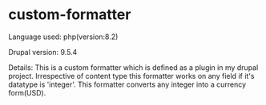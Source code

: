 # custom-formatter
Language used: php(version:8.2)

Drupal version: 9.5.4

Details:
This is a custom formatter which is defined as a plugin in my drupal project. Irrespective of content type this formatter works on any field if it's datatype is 'integer'.
This formatter converts any integer into a currency form(USD). 
